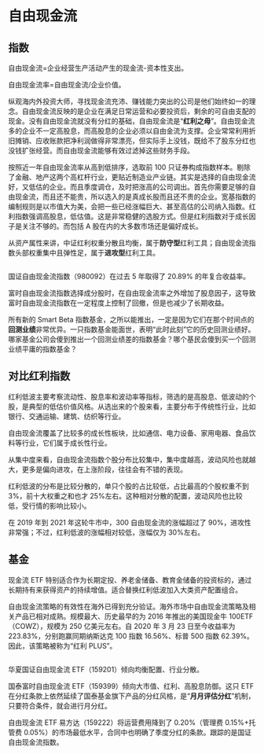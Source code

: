 # 自由现金流

## 指数

自由现金流=企业经营生产活动产生的现金流-资本性支出。

自由现金流率=自由现金流/企业价值。

纵观海内外投资大师，寻找现金流充沛、赚钱能力突出的公司是他们始终如一的理念。自由现金流反映的是企业在满足日常运营和必要投资后，剩余的可自由支配的现金。没有自由现金流就没有分红的基础，自由现金流是“**红利之母**”。自由现金流多的企业不一定高股息，而高股息的企业必须以自由金流为支撑。企业常常利用折旧摊销、应收账款把净利润做得非常漂亮，但实际手上没钱，既给不了股东分红也没钱扩张经营。而自由现金流能够有效过滤掉这些财务手段。

按照近一年自由现金流率从高到低排序，选取前 100 只证券构成指数样本。剔除了金融、地产这两个高杠杆行业，更贴近制造业产业链。其实是选择的自由现金流好，又低估的企业。而且季度调仓，及时把涨高的公司调出。首先你需要足够的自由现金流，而且还不能贵，所以选入的是真成长股而且还不贵的企业。宽基指数的编制规则是以市值大为美，会把一些已经涨幅巨大、甚至高估的公司纳入指数。红利指数强调高股息，低估值。这是非常稳健的选股方式。但是红利指数对于成长因子是关注不够的。而包括 A 股在内的大多数市场还是偏好成长。

从资产属性来讲，中证红利权重分散且均衡，属于**防守型**红利工具；自由现金流指数头部权重集中且弹性足，属于**进攻型**红利工具。

<img alt="" src="/img/70AAA356-0920-4071-9BD3-2D481E497B31.webp" />

国证自由现金流指数（980092）在过去 5 年取得了 20.89% 的年复合收益率。

富时自由现金流指数选择成分股时，在自由现金流率之外增加了股息因子，这导致富时自由现金流指数在一定程度上控制了回撤，但是也减少了长期收益。

所有新的 Smart Beta 指数基金，之所以能推出，一定是因为它们在那个时间点的**回测业绩**非常优异。一只指数基金能面世，表明“此时此刻”它的历史回测业绩好。哪家基金公司会傻到推出一个回测业绩差的指数基金？哪个基民会傻到买一个回测业绩平庸的指数基金？

## 对比红利指数

红利低波主要考察流动性、股息率和波动率等指标，筛选的是高股息、低波动的个股，是典型的低估价值风格。从选出来的个股来看，主要分布于传统性行业，比如银行、交通运输、建筑、纺织等行业。

自由现金流覆盖了比较多的成长性板块，比如通信、电力设备、家用电器、食品饮料等行业，它们属于成长性行业。

从集中度来看，自由现金流指数个股分布比较集中，集中度越高，波动风险也就越大，更多是偏向进攻，在上涨阶段，往往会有不错的表现。

红利低波的分布是比较分散的，单只个股的占比较低，占比最高的个股权重不到 3%，前十大权重之和也才 25%左右。这种相对分散的配置，波动风险也比较低，受行情的影响比较小。

在 2019 年到 2021 年这轮牛市中，300 自由现金流的涨幅超过了 90%，进攻性非常强；不过，红利低波的涨幅相对较低，涨幅仅为 30%左右。

## 基金

现金流 ETF 特别适合作为长期定投、养老金储备、教育金储备的投资标的，通过长期持有来获得资产的持续增值。适合替换红利低波加入大类资产配置组合。

自由现金流策略的有效性在海外已得到充分验证。海外市场中自由现金流策略及相关产品已相对成熟。规模最大、历史最早的为 2016 年推出的美国现金牛 100ETF（COWZ），规模为 250 亿美元左右。自 2020 年 3 月 23 日至今收益率为 223.83%，分别跑赢同期纳斯达克 100 指数 16.56%、标普 500 指数 62.39%。因此，该策略被称为“红利 PLUS”。

<img alt="" src="/img/DC15D598-1D2C-4348-A845-7884AB94D5DB.webp" />

华夏国证自由现金流 ETF（159201）倾向均衡配置、行业分散。

国泰富时自由现金流 ETF（159399）倾向大市值、红利、高股息防御。这只 ETF 在分红条款上依然延续了国泰基金旗下产品的分红风格，是“**月月评估分红**”机制，只要符合条件，就会进行月分红。

自由现金流 ETF 易方达（159222）将运营费用降到了 0.20%（管理费 0.15%+托管费 0.05%）的市场最低水平，合同中也明确了季度分红的条款。跟踪的是国证自由现金流指数。
